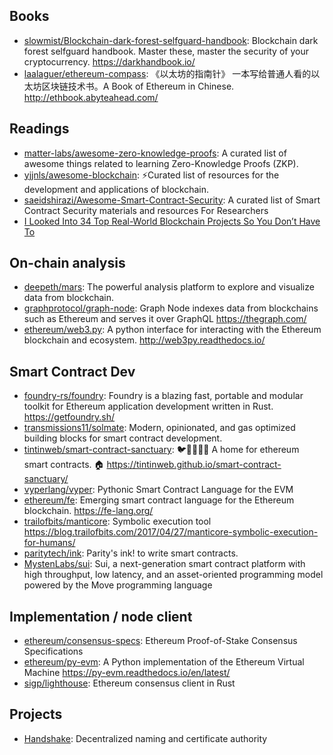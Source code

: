 ## Books

- [slowmist/Blockchain-dark-forest-selfguard-handbook](https://github.com/slowmist/Blockchain-dark-forest-selfguard-handbook):
  Blockchain dark forest selfguard handbook. Master these, master the security
  of your cryptocurrency. <https://darkhandbook.io/>
- [laalaguer/ethereum-compass](https://github.com/laalaguer/ethereum-compass):
  《以太坊的指南针》 一本写给普通人看的以太坊区块链技术书。A Book of Ethereum in
  Chinese. <http://ethbook.abyteahead.com/>

## Readings

- [matter-labs/awesome-zero-knowledge-proofs](https://github.com/matter-labs/awesome-zero-knowledge-proofs):
  A curated list of awesome things related to learning Zero-Knowledge Proofs
  (ZKP).
- [yjjnls/awesome-blockchain](https://github.com/yjjnls/awesome-blockchain):
  ⚡️Curated list of resources for the development and applications of
  blockchain.
- [saeidshirazi/Awesome-Smart-Contract-Security](https://github.com/saeidshirazi/Awesome-Smart-Contract-Security):
  A curated list of Smart Contract Security materials and resources For
  Researchers
- [I Looked Into 34 Top Real-World Blockchain Projects So You Don’t Have To](https://weh.wtf/34-blockchain-projects.html)

## On-chain analysis

- [deepeth/mars](https://github.com/deepeth/mars): The powerful analysis
  platform to explore and visualize data from blockchain.
- [graphprotocol/graph-node](https://github.com/graphprotocol/graph-node): Graph
  Node indexes data from blockchains such as Ethereum and serves it over GraphQL
  <https://thegraph.com/>
- [ethereum/web3.py](https://github.com/ethereum/web3.py): A python interface
  for interacting with the Ethereum blockchain and ecosystem.
  <http://web3py.readthedocs.io/>

## Smart Contract Dev

- [foundry-rs/foundry](https://github.com/foundry-rs/foundry): Foundry is a
  blazing fast, portable and modular toolkit for Ethereum application
  development written in Rust. <https://getfoundry.sh/>
- [transmissions11/solmate](https://github.com/transmissions11/solmate): Modern,
  opinionated, and gas optimized building blocks for smart contract development.
- [tintinweb/smart-contract-sanctuary](https://github.com/tintinweb/smart-contract-sanctuary):
  🐦🌴🌴🌴🦕 A home for ethereum smart contracts. 🏠
  <https://tintinweb.github.io/smart-contract-sanctuary/>
- [vyperlang/vyper](https://github.com/vyperlang/vyper): Pythonic Smart Contract
  Language for the EVM
- [ethereum/fe](https://github.com/ethereum/fe): Emerging smart contract
  language for the Ethereum blockchain. <https://fe-lang.org/>
- [trailofbits/manticore](https://github.com/trailofbits/manticore): Symbolic
  execution tool
  <https://blog.trailofbits.com/2017/04/27/manticore-symbolic-execution-for-humans/>
- [paritytech/ink](https://github.com/paritytech/ink): Parity's ink! to write
  smart contracts.
- [MystenLabs/sui](https://github.com/MystenLabs/sui): Sui, a next-generation
  smart contract platform with high throughput, low latency, and an
  asset-oriented programming model powered by the Move programming language

## Implementation / node client

- [ethereum/consensus-specs](https://github.com/ethereum/consensus-specs):
  Ethereum Proof-of-Stake Consensus Specifications
- [ethereum/py-evm](https://github.com/ethereum/py-evm): A Python implementation
  of the Ethereum Virtual Machine <https://py-evm.readthedocs.io/en/latest/>
- [sigp/lighthouse](https://github.com/sigp/lighthouse): Ethereum consensus
  client in Rust

## Projects

- [Handshake](https://handshake.org): Decentralized naming and certificate
  authority

